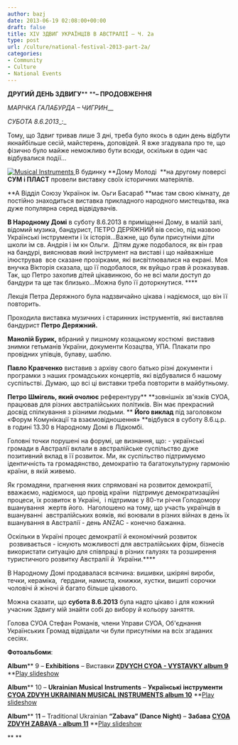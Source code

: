 ```yaml
---
author: bazj
date: 2013-06-19 02:08:00+00:00
draft: false
title: ХІV ЗДВИГ УКРАЇНЦІВ В АВСТРАЛІЇ – Ч. 2a
type: post
url: /culture/national-festival-2013-part-2a/
categories:
- Community
- Culture
- National Events
---
```


**ДРУГИЙ ДЕНЬ ЗДВИГУ**** ****– ****ПРОДОВЖЕННЯ******


_МАРІЧКА ГАЛАБУРДА – ЧИГРИН___

_СУБОТА 8.6.2013__:_

Тому, що Здвиг тривав лише 3 дні, треба було якось в один день відбути якнайбільше сесій, майстерень, доповідей. Я вже згадувала про те, що фізично було майже неможливо бути всюди, оскільки в один час відбувалися події...

[![Musical Instruments](http://www.ozeukes.com/wp-content/uploads/2013/06/Musical-Instruments.jpg)
](http://www.ozeukes.com/wp-content/uploads/2013/06/Musical-Instruments.jpg)В будинку **Дому Молоді  **на другому поверсі **СУМ і ПЛАСТ** провели виставку своїх історичних матеріялів.

**А Відділ Союзу Українок ім. Оьги Басараб **має там свою кімнату, де постійно знаходиться виставка прикладного народного мистецьтва, яка дуже популярна серед відвідувачів.

**В Народному Домі** в суботу 8.6.2013 в приміщенні Дому, в малій залі, відомий музика, бандурист, ПЕТРО ДЕРЯЖНИЙ вів сесію, під назвою Українські інструменти і їх історія...Важне, що були присутніми діти школи ім св. Андрія і ім кн Ольги.  Дітям дуже подобалося, як він грав на бандурі, вияснював який інструмент на виставі і що найважніше ілюстрував  все сказане прозірками, які висвітлювалися на екрані. Моя внучка Вікторія сказала, що її подобалося, як вуйцьо грав й розказував. Так, що Петро захопив дітей цікавинкою, бо не всі мали доступ до бандури та ще так близько...Можна було її доторкнутися. ****

Лекція Петра Деряжного була надзвичайно цікава і надіємося, що він її повторить.

Проходила виставка музичних і старинних інструментів, які виставляв бандурист **Петро Деряжний.**

**Манолій Бурик,** вбраний у пишному козацькому костюмі  виставив знимки гетьманів України, документи Козацтва, УПА. Плакати про провідних упівців, булаву, шаблю.

**Павло Кравченко** виставив з архіву свого батько різні документи і програмки з наших громадських концертів, які відбувалися б нашому суспільстві. Думаю, що всі ці виставки треба повторити в майбутньому.

**Петро Шмігель, який очолює** референтуру** **зовнішніх зв'язків СУОА, працював для різних австралійських політиків. Він має прекрасний досвід спілкування з різними людьми. ** **Його виклад** під заголовком «Форум Комунікації та взаємовідношення» **відбувся в суботу 8.6.ц.р. в годині 13.30 в Народному Домі в Лідкомбі.

Головні точки порушені на форумі, це визнання, що: - українські громади в Австралії вклали в австралійське суспільство дуже позитивний вклад в її розвиток. Ми, як суспільство підтримуємо ідентичність та громадянство, демократію та багатокультурну гармонію країни, в якій живемо.

Як громадяни, прагнення яких спрямовані на розвиток демократії, вважаємо, надіємося, що провід країни  підтримує демократизаційні процеси, їх розвиток в Україні,  і підтримає у 80-ти річчя Голодомору  вшанування  жертв його.  Наголошено на тому, що участь українців в вшануванні  австралійських вояків, які воювали в різних війнах в день їх вшанування в Австралії - день ANZAC - конечно бажанна.

Оскільки в Україні процес демократії й економічний розвиток  розвивається - існують можливості для австралійських фірм, бізнесів використати ситуацію для співпраці в різних галузях та розширення туристичного розвитку Австралії й  України.****

В Народному Домі продавалася всячина: вишивки, шкіряні вироби, течки, кераміка,  ґердани, намиста, книжки, хустки, вишиті сорочки чоловічі й жіночі й багато більше цікавого.

Можна сказати, що **субота 8.6.2013** була надто цікаво і для кожний учасник Здвигу мій знайти собі до вибору й кольору заняття.

Голова СУОА Стефан Романів, члени Управи СУОА, Об'єднання Українських Громад відвідали чи були присутніми на всіх згаданих сесіях.



**Фотоальбоми**:

**Album**** 9 – ****Exhibitions**** – Виставки
****[ZDVYCH CYOA - VYSTAVKY album 9](https://picasaweb.google.com/lh/sredir?uname=103027822885947798979&target=ALBUM&id=5890352052271836225&authkey=Gv1sRgCL-d5qvU48HQQQ&feat=email)****
**[Play slideshow](https://picasaweb.google.com/lh/sredir?uname=103027822885947798979&target=ALBUM&id=5890352052271836225&authkey=Gv1sRgCL-d5qvU48HQQQ&feat=email&mode=SLIDESHOW)

**Album**** 10 – ****Ukrainian**** ****Musical**** ****Instruments**** – ****Українські інструменти****
****[CYOA ZDVYH UKRAINIAN MUSICAL INSTRUMENTS album 10](https://picasaweb.google.com/lh/sredir?uname=103027822885947798979&target=ALBUM&id=5890364365361196065&authkey=Gv1sRgCPWt9vyvkquQuQE&feat=email)****
**[Play slideshow](https://picasaweb.google.com/lh/sredir?uname=103027822885947798979&target=ALBUM&id=5890364365361196065&authkey=Gv1sRgCPWt9vyvkquQuQE&feat=email&mode=SLIDESHOW)

**Album**** 1****1**** – Traditional Ukrainian ****“Zabava” (Dance Night)**** – ****Забава****
****[CYOA ZDVYH ZABAVA - album 11](https://picasaweb.google.com/lh/sredir?uname=103027822885947798979&target=ALBUM&id=5890403577238675361&authkey=Gv1sRgCKPe1o6ij9zN8wE&feat=email)****
**[Play slideshow](https://picasaweb.google.com/lh/sredir?uname=103027822885947798979&target=ALBUM&id=5890403577238675361&authkey=Gv1sRgCKPe1o6ij9zN8wE&feat=email&mode=SLIDESHOW)

** **
